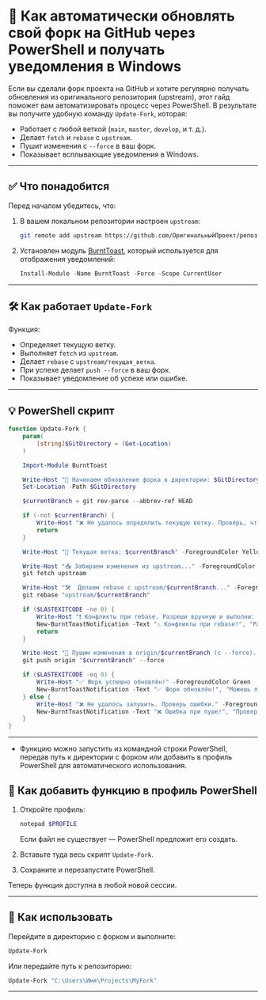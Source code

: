 # 🔄 Как автоматически обновлять свой форк на GitHub через PowerShell и получать уведомления в Windows

Если вы сделали форк проекта на GitHub и хотите регулярно получать обновления из оригинального репозитория (upstream), этот гайд поможет вам автоматизировать процесс через PowerShell. В результате вы получите удобную команду `Update-Fork`, которая:

* Работает с любой веткой (`main`, `master`, `develop`, и т. д.).
* Делает `fetch` и `rebase` с `upstream`.
* Пушит изменения с `--force` в ваш форк.
* Показывает всплывающие уведомления в Windows.

---

## ✅ Что понадобится

Перед началом убедитесь, что:

1. В вашем локальном репозитории настроен `upstream`:

   ```bash
   git remote add upstream https://github.com/ОригинальныйПроект/репозиторий.git
   ```

2. Установлен модуль [BurntToast](https://www.powershellgallery.com/packages/BurntToast), который используется для отображения уведомлений:

   ```powershell
   Install-Module -Name BurntToast -Force -Scope CurrentUser
   ```

---

## 🛠 Как работает `Update-Fork`

Функция:

* Определяет текущую ветку.
* Выполняет `fetch` из `upstream`.
* Делает `rebase` с `upstream/текущая_ветка`.
* При успехе делает `push --force` в ваш форк.
* Показывает уведомление об успехе или ошибке.

---

## 💡 PowerShell скрипт

```powershell
function Update-Fork {
    param(
        [string]$GitDirectory = (Get-Location)
    )

    Import-Module BurntToast

    Write-Host "🔄 Начинаем обновление форка в директории: $GitDirectory" -ForegroundColor Cyan
    Set-Location -Path $GitDirectory

    $currentBranch = git rev-parse --abbrev-ref HEAD

    if (-not $currentBranch) {
        Write-Host "❌ Не удалось определить текущую ветку. Проверь, что ты в Git-репозитории." -ForegroundColor Red
        return
    }

    Write-Host "📍 Текущая ветка: $currentBranch" -ForegroundColor Yellow

    Write-Host "📥 Забираем изменения из upstream..." -ForegroundColor Cyan
    git fetch upstream

    Write-Host "🛠️  Делаем rebase с upstream/$currentBranch..." -ForegroundColor Cyan
    git rebase "upstream/$currentBranch"

    if ($LASTEXITCODE -ne 0) {
        Write-Host "❗ Конфликты при rebase. Разреши вручную и выполни: git rebase --continue" -ForegroundColor Red
        New-BurntToastNotification -Text "⚠️ Конфликты при rebase!", "Разреши вручную и продолжи."
        return
    }

    Write-Host "🚀 Пушим изменения в origin/$currentBranch (с --force)..." -ForegroundColor Cyan
    git push origin "$currentBranch" --force

    if ($LASTEXITCODE -eq 0) {
        Write-Host "✅ Форк успешно обновлён!" -ForegroundColor Green
        New-BurntToastNotification -Text "✅ Форк обновлён!", "Можешь продолжать работу!"
    } else {
        Write-Host "❌ Не удалось запушить. Проверь ошибки." -ForegroundColor Red
        New-BurntToastNotification -Text "❌ Ошибка при пуше!", "Проверь конфликты вручную."
    }
}
```

---

- Функцию можно запустить из командной строки PowerShell, передав путь к директории с форком или добавить в профиль PowerShell для автоматического использования.
## 💾 Как добавить функцию в профиль PowerShell

1. Откройте профиль:

   ```powershell
   notepad $PROFILE
   ```

   Если файл не существует — PowerShell предложит его создать.

2. Вставьте туда весь скрипт `Update-Fork`.

3. Сохраните и перезапустите PowerShell.

Теперь функция доступна в любой новой сессии.

---

## 🚀 Как использовать

Перейдите в директорию с форком и выполните:

```powershell
Update-Fork
```

Или передайте путь к репозиторию:

```powershell
Update-Fork "C:\Users\Имя\Projects\MyFork"
```

---


